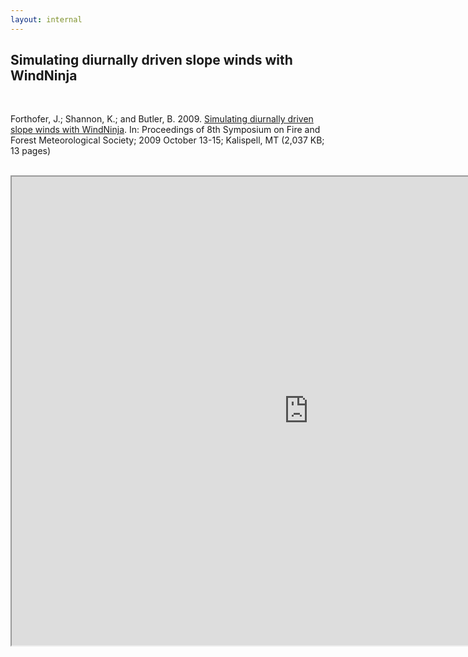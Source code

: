 ```yaml
---
layout: internal
---
```


## Simulating diurnally driven slope winds with WindNinja

<br>

<p>Forthofer, J.; Shannon, K.; and Butler, B. 2009. <a href="https://ams.confex.com/ams/8Fire/techprogram/paper_156275.htm">Simulating diurnally driven slope winds with WindNinja</a>. In: Proceedings of 8th Symposium on Fire and Forest Meteorological Society; 2009 October 13-15; Kalispell, MT (2,037 KB; 13 pages)</p>

<br>

<iframe src="https://ams.confex.com/ams/8Fire/techprogram/paper_156275.htm" style="background: #FFFFFF;" height="750"  width="950"></iframe>
